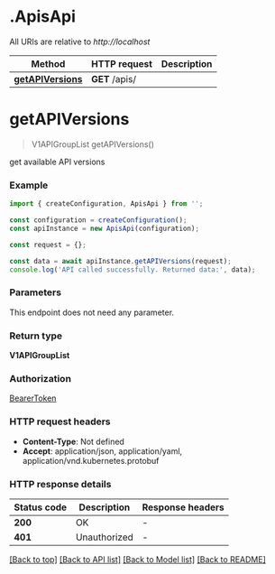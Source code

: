 # .ApisApi

All URIs are relative to *http://localhost*

Method | HTTP request | Description
------------- | ------------- | -------------
[**getAPIVersions**](ApisApi.md#getAPIVersions) | **GET** /apis/ | 


# **getAPIVersions**
> V1APIGroupList getAPIVersions()

get available API versions

### Example


```typescript
import { createConfiguration, ApisApi } from '';

const configuration = createConfiguration();
const apiInstance = new ApisApi(configuration);

const request = {};

const data = await apiInstance.getAPIVersions(request);
console.log('API called successfully. Returned data:', data);
```


### Parameters
This endpoint does not need any parameter.


### Return type

**V1APIGroupList**

### Authorization

[BearerToken](README.md#BearerToken)

### HTTP request headers

 - **Content-Type**: Not defined
 - **Accept**: application/json, application/yaml, application/vnd.kubernetes.protobuf


### HTTP response details
| Status code | Description | Response headers |
|-------------|-------------|------------------|
**200** | OK |  -  |
**401** | Unauthorized |  -  |

[[Back to top]](#) [[Back to API list]](README.md#documentation-for-api-endpoints) [[Back to Model list]](README.md#documentation-for-models) [[Back to README]](README.md)


